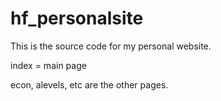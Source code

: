 # hf_personalsite

This is the source code for my personal website. 

index = main page

econ, alevels, etc are the other pages.
